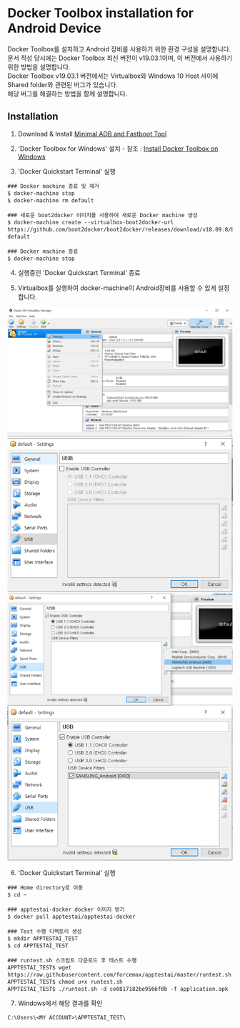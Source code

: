 Docker Toolbox installation for Android Device
==============================================
Docker Toolbox를 설치하고 Android 장비를 사용하기 위한 환경 구성을 설명합니다.<br/>
문서 작성 당시에는 Docker Toolbox 최신 버전이 v19.03.1이며, 이 버전에서 사용하기 위한 방법을 설명합니다.<br/>
Docker Toolbox v19.03.1 버전에서는 Virtualbox와 Windows 10 Host 사이에 Shared folder와 관련된 버그가 있습니다.<br/>
해당 버그를 해결하는 방법을 함께 설명합니다.



Installation
------------ 
1. Download & Install [Minimal ADB and Fastboot Tool](https://androidmtk.com/download-minimal-adb-and-fastboot-tool) 

2. 'Docker Toolbox for Windows' 설치 - 참조 : [Install Docker Toolbox on Windows](https://docs.docker.com/toolbox/toolbox_install_windows/)

3. 'Docker Quickstart Terminal' 실행
```
### Docker machine 종료 및 제거
$ docker-machine stop
$ docker-machine rm default

### 새로운 boot2docker 이미지를 사용하여 새로운 Docker machine 생성
$ docker-machine create --virtualbox-boot2docker-url https://github.com/boot2docker/boot2docker/releases/download/v18.09.8/boot2docker.iso default

### Docker machine 종료
$ docker-machine stop
```

4. 실행중인 'Docker Quickstart Terminal' 종료

5. Virtualbox를 실행하여 docker-machine이 Android장비를 사용할 수 있게 설정합니다.
<img src="img/virtualbox-machine-setting.png" width="640"/>
<img src="img/virtualbox-usb-setting.png" width="640"/>
<img src="img/virtualbox-usb-setting-device-select.png" width="640"/>
<img src="img/virtualbox-usb-setting-final.png" width="640"/>

6. 'Docker Quickstart Terminal' 실행
```
### Home directory로 이동
$ cd ~

### apptestai-docker docker 이미지 받기
$ docker pull apptestai/apptestai-docker

### Test 수행 디렉토리 생성
$ mkdir APPTESTAI_TEST
$ cd APPTESTAI_TEST

### runtest.sh 스크립트 다운로드 후 테스트 수행
APPTESTAI_TEST$ wget https://raw.githubusercontent.com/forcemax/apptestai/master/runtest.sh
APPTESTAI_TEST$ chmod u+x runtest.sh
APPTESTAI_TEST$ ./runtest.sh -d ce0817182be9566f0b -f application.apk
```

7. Windows에서 해당 결과를 확인
```
C:\Users\<MY ACCOUNT>\APPTESTAI_TEST\
```
